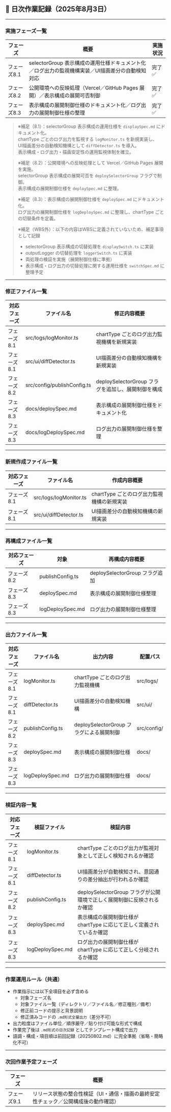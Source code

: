 ## 📅 日次作業記録（2025年8月3日）

---

### 実施フェーズ一覧

| フェーズ    | 概要                                                                                                 | 実施状況   |
|------------|------------------------------------------------------------------------------------------------------|------------|
| フェーズ8.1 | selectorGroup 表示構成の運用仕様ドキュメント化／ログ出力の監視機構実装／UI描画差分の自動検知対応 | 完了 ✅     |
| フェーズ8.2 | 公開環境への反映処理（Vercel／GitHub Pages 展開）／表示構成の展開可否制御                           | 完了 ✅     |
| フェーズ8.3 | 表示構成の展開制御仕様のドキュメント化／ログ出力の展開制御仕様の整理                               | 完了 ✅     |

> ※補足（8.1）：selectorGroup 表示構成の運用仕様を `displaySpec.md` にドキュメント化。  
> chartType ごとのログ出力を監視する `logMonitor.ts` を新規実装し、  
> UI描画差分の自動検知機構として `diffDetector.ts` を導入。  
> 表示構成・ログ出力・描画安定性の運用監視体制を確立。

> ※補足（8.2）：公開環境への反映処理として Vercel／GitHub Pages 展開を実施。  
> selectorGroup 表示構成の展開可否を `deploySelectorGroup` フラグで制御。  
> 表示構成の展開制御仕様を `deploySpec.md` に整理。

> ※補足（8.3）：表示構成の展開制御仕様を `deploySpec.md` にドキュメント化。  
> ログ出力の展開制御仕様を `logDeploySpec.md` に整理し、chartType ごとの切替条件を定義。

> ※補足（WBS外）：以下の内容はWBSに定義されていないため、補足事項として記録  
> - selectorGroup 表示構成の切替処理を `displaySwitch.ts` に実装  
> - outputLogger の切替処理を `loggerSwitch.ts` に実装  
> - 両処理の検証を実施（展開制御仕様に準拠）  
> - 表示構成・ログ出力の切替処理に関する運用仕様を `switchSpec.md` に整理予定

---

### 修正ファイル一覧

| 対応フェーズ | ファイル名                  | 修正内容概要                                                                 |
|--------------|------------------------------|------------------------------------------------------------------------------|
| フェーズ8.1  | src/logs/logMonitor.ts       | chartType ごとのログ出力監視機構を新規実装                                  |
| フェーズ8.1  | src/ui/diffDetector.ts       | UI描画差分の自動検知機構を新規実装                                          |
| フェーズ8.2  | src/config/publishConfig.ts  | deploySelectorGroup フラグを追加し、展開制御を構成                          |
| フェーズ8.3  | docs/deploySpec.md           | 表示構成の展開制御仕様をドキュメント化                                     |
| フェーズ8.3  | docs/logDeploySpec.md        | ログ出力の展開制御仕様を整理                                               |

---

### 新規作成ファイル一覧

| 対応フェーズ | ファイル名                  | 作成内容概要                                                                 |
|--------------|------------------------------|------------------------------------------------------------------------------|
| フェーズ8.1  | src/logs/logMonitor.ts       | chartType ごとのログ出力監視機構の新規実装                                  |
| フェーズ8.1  | src/ui/diffDetector.ts       | UI描画差分の自動検知機構の新規実装                                          |

---

### 再構成ファイル一覧

| 対応フェーズ | 対象                      | 再構成内容概要                                               |
|--------------|---------------------------|--------------------------------------------------------------|
| フェーズ8.2  | publishConfig.ts           | deploySelectorGroup フラグ追加                               |
| フェーズ8.3  | deploySpec.md              | 表示構成の展開制御仕様整理                                   |
| フェーズ8.3  | logDeploySpec.md           | ログ出力の展開制御仕様整理                                   |

---

### 出力ファイル一覧

| 対応フェーズ | ファイル名                  | 出力内容                                                       | 配置パス     |
|--------------|------------------------------|----------------------------------------------------------------|--------------|
| フェーズ8.1  | logMonitor.ts                | chartType ごとのログ出力監視機構                               | src/logs/    |
| フェーズ8.1  | diffDetector.ts              | UI描画差分の自動検知機構                                       | src/ui/      |
| フェーズ8.2  | publishConfig.ts             | deploySelectorGroup フラグによる展開制御                       | src/config/  |
| フェーズ8.3  | deploySpec.md                | 表示構成の展開制御仕様                                         | docs/        |
| フェーズ8.3  | logDeploySpec.md             | ログ出力の展開制御仕様                                         | docs/        |

---

### 検証内容一覧

| 対応フェーズ | 検証ファイル              | 検証内容                                                                       |
|--------------|---------------------------|----------------------------------------------------------------------------------|
| フェーズ8.1  | logMonitor.ts              | chartType ごとのログ出力が監視対象として正しく検知されるか確認                |
| フェーズ8.1  | diffDetector.ts            | UI描画差分が自動検知され、意図通りの差分抽出が行われるか確認                  |
| フェーズ8.2  | publishConfig.ts           | deploySelectorGroup フラグが公開環境で正しく展開制御に反映されるか確認       |
| フェーズ8.3  | deploySpec.md              | 表示構成の展開制御仕様が chartType に応じて正しく定義されているか確認        |
| フェーズ8.3  | logDeploySpec.md           | ログ出力の展開制御仕様が chartType に応じて正しく分岐されるか確認            |

---

### 作業運用ルール（共通）

- 作業指示には以下全項目を必ず含める  
  - 対象フェーズ名  
  - 対象ファイル一覧（ディレクトリ／ファイル名／修正種別／備考）  
  - 修正前コードの提示と背景説明  
  - 修正済みコードの `.md形式全量出力`（差分不可）  
- 出力粒度はファイル単位／順序厳守／貼り付け可能な形式で構成  
- 作業完了後は `.md形式の日次記録` としてテンプレート構成で出力  
- 語調・構成・項目順は前回記録（20250802.md）に完全準拠（省略・簡略化不可）

---

### 次回作業予定フェーズ

| フェーズ    | 概要                                                                                                 |
|------------|------------------------------------------------------------------------------------------------------|
| フェーズ9.1 | リリース状態の整合性検証（UI・通信・描画の最終安定性チェック／公開構成後の動作確認）              |